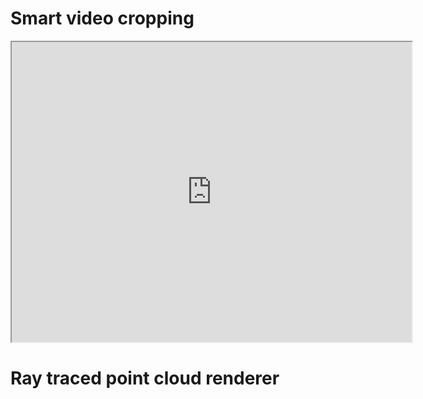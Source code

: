 # Smart video cropping

<iframe src="https://drive.google.com/file/d/1STVUmFNvQ9A-ce-wLs5GmKSkoq9-tUXB/preview" width="640" height="480" allow="autoplay"></iframe>

# Ray traced point cloud renderer

[]()
